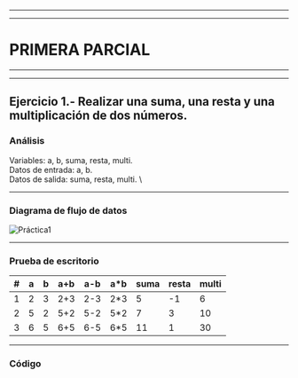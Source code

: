 
***
***
# PRIMERA PARCIAL
***
***
## Ejercicio 1.- Realizar una suma, una resta y una multiplicación de dos números.
### Análisis
Variables: a, b, suma, resta, multi. \
Datos de entrada: a, b. \
Datos de salida: suma, resta, multi. \
***
### Diagrama de flujo de datos
![Práctica1](https://user-images.githubusercontent.com/122065504/210917009-2b7fa207-07a7-46ed-ac9d-7b00b86ec564.png)
***
### Prueba de escritorio
| # | a | b | a+b |  a-b  | a*b | suma | resta | multi |
|---|-- |-- |---- |------ |---- |----- |------ |------ |
| 1 | 2 | 3 | 2+3 |  2-3 |  2*3 |   5  |   -1  |   6  |
| 2 | 5 | 2 | 5+2 |  5-2 |  5*2 |   7  |   3  |   10  |
| 3 | 6 | 5 | 6+5 |  6-5 |  6*5 |  11  |   1  |   30  |
***
### Código
